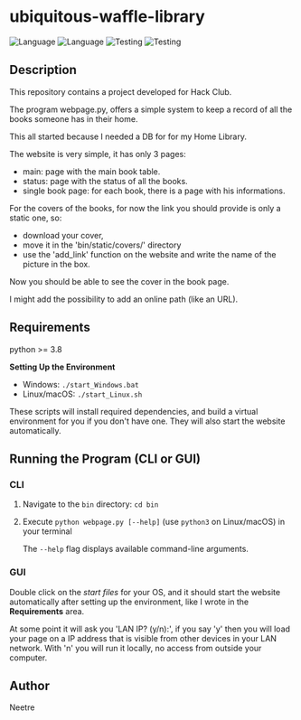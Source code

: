 # ubiquitous-waffle-library

![Language](https://img.shields.io/badge/Spellcheck-Pass-green?style=flat)
![Language](https://img.shields.io/badge/Language-Python-yellowgreen?style=flat)
![Testing](https://img.shields.io/badge/PEP8%20Check-Passing-green)
![Testing](https://img.shields.io/badge/Test-Pass-green)

## Description

This repository contains a project developed for Hack Club.

The program webpage.py, offers a simple system to keep a record of all the books someone has in their home.

This all started because I needed a DB for for my Home Library.

The website is very simple, it has only 3 pages:

- main: page with the main book table.
- status: page with the status of all the books.
- single book page: for each book, there is a page with his informations.

For the covers of the books, for now the link you should provide is only a static one,
so:

- download your cover,
- move it in the 'bin/static/covers/' directory
- use the 'add_link' function on the website and write the name of the picture in the box.

Now you should be able to see the cover in the book page.

I might add the possibility to add an online path (like an URL).

## Requirements

python >= 3.8

**Setting Up the Environment**

* Windows: `./start_Windows.bat`
* Linux/macOS: `./start_Linux.sh`

These scripts will install required dependencies, and build a virtual environment for you if you don't have one. They will also start the website automatically.

## Running the Program (CLI or GUI)

### CLI

1. Navigate to the `bin` directory: `cd bin`

2. Execute `python webpage.py [--help]` (use `python3` on Linux/macOS) in your terminal

    The `--help` flag displays available command-line arguments.

### GUI

Double click on the *start files* for your OS, and it should start the website automatically after setting up the environment, like I wrote in the **Requirements** area.

At some point it will ask you 'LAN IP? (y/n):', if you say 'y' then you will load your page on a IP address that is visible from other devices in your LAN network. With 'n' you will run it locally, no access from outside your computer.

## Author

Neetre
